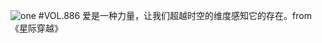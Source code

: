 ![one](http://image.wufazhuce.com/FkMbMRFfPdnW5ftg8CH5ZBXq8cao)
#VOL.886
爱是一种力量，让我们超越时空的维度感知它的存在。from 《星际穿越》